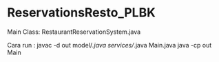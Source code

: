 # ReservationsResto_PLBK
Main Class: RestaurantReservationSystem.java

Cara run :
javac -d out model/*.java services/*.java Main.java
java -cp out Main